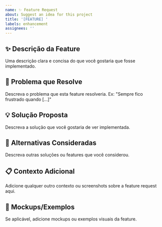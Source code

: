 ```yaml
---
name: ✨ Feature Request
about: Suggest an idea for this project
title: '[FEATURE] '
labels: enhancement
assignees: ''
---
```


## ✨ Descrição da Feature
Uma descrição clara e concisa do que você gostaria que fosse implementado.

## 🎯 Problema que Resolve
Descreva o problema que esta feature resolveria. Ex: "Sempre fico frustrado quando [...]"

## 💡 Solução Proposta
Descreva a solução que você gostaria de ver implementada.

## 🔄 Alternativas Consideradas
Descreva outras soluções ou features que você considerou.

## 📋 Contexto Adicional
Adicione qualquer outro contexto ou screenshots sobre a feature request aqui.

## 🎨 Mockups/Exemplos
Se aplicável, adicione mockups ou exemplos visuais da feature.
